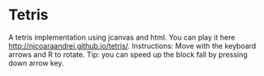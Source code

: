 # Tetris
A tetris implementation using jcanvas and html.
You can play it here http://nicoaraandrei.github.io/tetris/.
Instructions: Move with the keyboard arrows and R to rotate.
Tip: you can speed up the block fall by pressing down arrow key.
